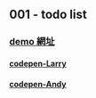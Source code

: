 ## 001 - todo list

### [demo 網址](https://s.codepen.io/larrylu/debug/ZyQdvM/dGkXWXjRxYQA)

#### [codepen-Larry](#)
#### [codepen-Andy](#)
